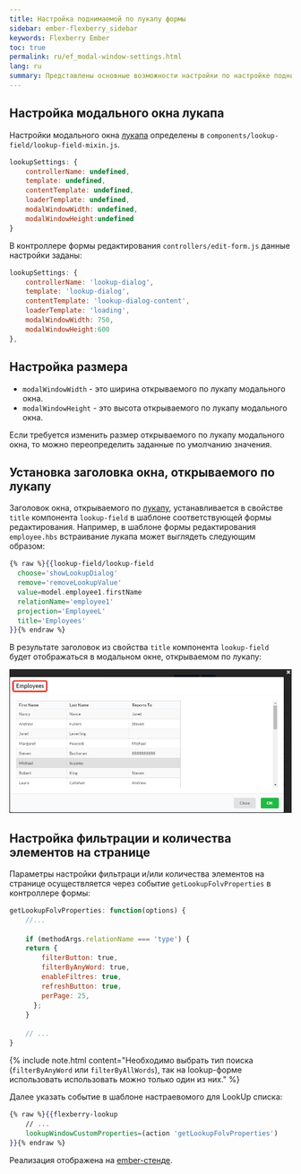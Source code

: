 ```yaml
---
title: Настройка поднимаемой по лукапу формы
sidebar: ember-flexberry_sidebar
keywords: Flexberry Ember
toc: true
permalink: ru/ef_modal-window-settings.html
lang: ru
summary: Представлены основные возможности настройки по настройке поднимаемой по лукапу формы.
---
```


## Настройка модального окна лукапа

Настройки модального окна [лукапа](ef_lookup.html) определены в `components/lookup-field/lookup-field-mixin.js`.

```js
lookupSettings: {
	controllerName: undefined,
	template: undefined,
	contentTemplate: undefined,
	loaderTemplate: undefined,
	modalWindowWidth: undefined,
	modalWindowHeight:undefined
}
```

В контроллере формы редактирования `controllers/edit-form.js` данные настройки заданы:

```js
lookupSettings: {
    controllerName: 'lookup-dialog',
    template: 'lookup-dialog',
    contentTemplate: 'lookup-dialog-content',
    loaderTemplate: 'loading',
    modalWindowWidth: 750,
    modalWindowHeight:600
},
```

## Настройка размера

* `modalWindowWidth` - это ширина открываемого по лукапу модального окна.
* `modalWindowHeight` - это высота открываемого по лукапу модального окна.

Если требуется изменить размер открываемого по лукапу модального окна, то можно переопределить заданные по умолчанию значения.

## Установка заголовка окна, открываемого по лукапу

Заголовок окна, открываемого по [лукапу](ef_lookup.html), устанавливается в свойстве `title` компонента `lookup-field` в шаблоне соответствующей формы редактирования. Например, в шаблоне формы редактирования `employee.hbs` встраивание лукапа может выглядеть следующим образом:

```hbs
{% raw %}{{lookup-field/lookup-field
  choose='showLookupDialog'
  remove='removeLookupValue'
  value=model.employee1.firstName
  relationName='employee1'
  projection='EmployeeL'
  title='Employees'
}}{% endraw %}
```

В результате заголовок из свойства `title` компонента `lookup-field` будет отображаться в модальном окне, открываемом по лукапу:

![](/images/pages/img/page/EditFormTitle/lookuptitle.png)

## Настройка фильтрации и количества элементов на странице

Параметры настройки фильтраци и/или количества элементов на странице осуществляется через событие `getLookupFolvProperties` в контроллере формы:

```javascript
getLookupFolvProperties: function(options) {
    //...

    if (methodArgs.relationName === 'type') {
    return {
        filterButton: true,
        filterByAnyWord: true,
        enableFiltres: true,
        refreshButton: true,
        perPage: 25,
      };
    }

    // ...
}
```

{% include note.html content="Необходимо выбрать тип поиска (`filterByAnyWord` или `filterByAllWords`), так на lookup-форме использовать использовать можно только один из них." %}

Далее указать событие в шаблоне настраевомого для LookUp списка:

```hbs
{% raw %}{{flexberry-lookup
    // ...
    lookupWindowCustomProperties=(action 'getLookupFolvProperties')
}}{% endraw %}
```

Реализация отображена на [ember-стенде](https://flexberry-ember-dev.firebaseapp.com/components-examples/flexberry-lookup/customizing-window-example).
